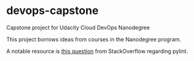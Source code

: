 # devops-capstone
Capstone project for Udacity Cloud DevOps Nanodegree

This project borrows ideas from courses in the Nanodegree program.

A notable resource is [this question](https://stackoverflow.com/questions/48015106/pip-installed-pylint-cannot-be-found) from StackOverflow regarding pylint.

